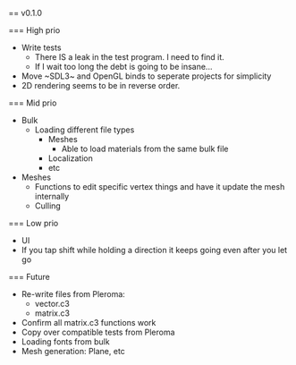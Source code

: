 
== v0.1.0

=== High prio
- Write tests
  - There IS a leak in the test program. I need to find it.
  - If I wait too long the debt is going to be insane...
- Move ~SDL3~ and OpenGL binds to seperate projects for simplicity
- 2D rendering seems to be in reverse order.

=== Mid prio
- Bulk
  - Loading different file types
    - Meshes
      - Able to load materials from the same bulk file
    - Localization
    - etc
- Meshes
  - Functions to edit specific vertex things and have it update the mesh internally
  - Culling

=== Low prio
- UI
- If you tap shift while holding a direction it keeps going even after you let go

=== Future
- Re-write files from Pleroma:
  - vector.c3
  - matrix.c3
- Confirm all matrix.c3 functions work
- Copy over compatible tests from Pleroma
- Loading fonts from bulk
- Mesh generation: Plane, etc
